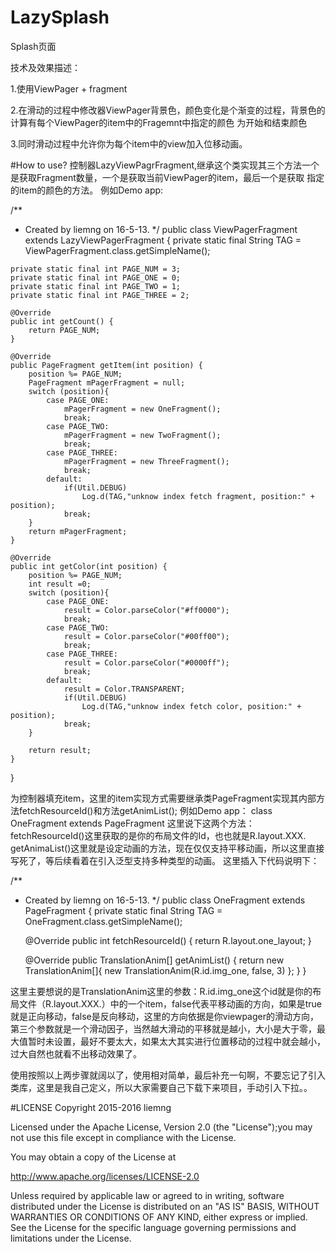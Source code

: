 # LazySplash
Splash页面

  技术及效果描述：
  
  1.使用ViewPager + fragment
  
  2.在滑动的过程中修改器ViewPager背景色，颜色变化是个渐变的过程，背景色的计算有每个ViewPager的item中的Fragemnt中指定的颜色
  为开始和结束颜色
  
  3.同时滑动过程中允许你为每个item中的view加入位移动画。

#How to use?
控制器LazyViewPagrFragment,继承这个类实现其三个方法一个是获取Fragment数量，一个是获取当前ViewPager的item，最后一个是获取
指定的item的颜色的方法。
例如Demo app:

  /**
   * Created by liemng on 16-5-13.
   */
  public class ViewPagerFragment extends LazyViewPagerFragment {
    private static final String TAG = ViewPagerFragment.class.getSimpleName();

    private static final int PAGE_NUM = 3;
    private static final int PAGE_ONE = 0;
    private static final int PAGE_TWO = 1;
    private static final int PAGE_THREE = 2;
    
    @Override
    public int getCount() {
        return PAGE_NUM;
    }
    
    @Override
    public PageFragment getItem(int position) {
        position %= PAGE_NUM;
        PageFragment mPagerFragment = null;
        switch (position){
            case PAGE_ONE:
                mPagerFragment = new OneFragment();
                break;
            case PAGE_TWO:
                mPagerFragment = new TwoFragment();
                break;
            case PAGE_THREE:
                mPagerFragment = new ThreeFragment();
                break;
            default:
                if(Util.DEBUG)
                    Log.d(TAG,"unknow index fetch fragment, position:" + position);
                break;
        }
        return mPagerFragment;
    }
    
    @Override
    public int getColor(int position) {
        position %= PAGE_NUM;
        int result =0;
        switch (position){
            case PAGE_ONE:
                result = Color.parseColor("#ff0000");
                break;
            case PAGE_TWO:
                result = Color.parseColor("#00ff00");
                break;
            case PAGE_THREE:
                result = Color.parseColor("#0000ff");
                break;
            default:
                result = Color.TRANSPARENT;
                if(Util.DEBUG)
                    Log.d(TAG,"unknow index fetch color, position:" + position);
                break;
        }
        
        return result;
    }
  }
  
为控制器填充item，这里的item实现方式需要继承类PageFragment实现其内部方法fetchResourceId()和方法getAnimList();
例如Demo app：
    class OneFragment extends PageFragment 
这里说下这两个方法：
fetchResourceId()这里获取的是你的布局文件的Id，也也就是R.layout.XXX.
getAnimaList()这里就是设定动画的方法，现在仅仅支持平移动画，所以这里直接写死了，等后续看着在引入泛型支持多种类型的动画。
这里插入下代码说明下：

  /**
   * Created by liemng on 16-5-13.
   */
  public class OneFragment extends PageFragment {
      private static final String TAG = OneFragment.class.getSimpleName();
  
      @Override
      public int fetchResourceId() {
          return R.layout.one_layout;
      }
  
      @Override
      public TranslationAnim[] getAnimList() {
          return new TranslationAnim[]{
              new TranslationAnim(R.id.img_one, false, 3)
          };
      }
  }

这里主要想说的是TranslationAnim这里的参数：R.id.img_one这个id就是你的布局文件（R.layout.XXX.）中的一个item，false代表平移动画的方向，如果是true就是正向移动，false是反向移动，这里的方向依据是你viewpager的滑动方向，第三个参数就是一个滑动因子，当然越大滑动的平移就是越小，大小是大于零，最大值暂时未设置，最好不要太大，如果太大其实进行位置移动的过程中就会越小，过大自然也就看不出移动效果了。
      
使用按照以上两步骤就阔以了，使用相对简单，最后补充一句啊，不要忘记了引入类库，这里是我自己定义，所以大家需要自己下载下来项目，手动引入下拉。。
      
      
    
    
#LICENSE
Copyright 2015-2016 liemng

Licensed under the Apache License, Version 2.0 (the "License");you may not use this file except in compliance with the License.

You may obtain a copy of the License at

http://www.apache.org/licenses/LICENSE-2.0

Unless required by applicable law or agreed to in writing, software distributed under the License is distributed on an "AS IS" BASIS, WITHOUT WARRANTIES OR CONDITIONS OF ANY KIND, either express or implied. See the License for the specific language governing permissions and limitations under the License.
  
